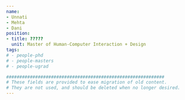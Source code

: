 ```yaml
---
name:
- Unnati
- Mehta
- Dani
position:
- title: ?????
  unit: Master of Human-Computer Interaction + Design
tags:
# - people-phd
# - people-masters
# - people-ugrad

############################################################
# These fields are provided to ease migration of old content.
# They are not used, and should be deleted when no longer desired.
---
```

